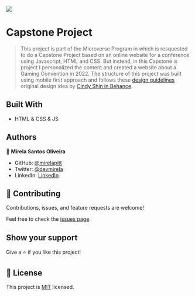 ![](https://img.shields.io/badge/Microverse-blueviolet)

# Capstone Project

> This project is part of the Microverse Program in which is resquested to do a Capstone Project based on an online website for a conference using Javascript, HTML and CSS. But instead, in this Capstone is project I personalized the content and created a website about a Gaming Convention in 2022. The structure of this project was built using mobile first approach and follows these [design guidelines](https://www.behance.net/gallery/29845175/CC-Global-Summit-2015) original design idea by [Cindy Shin in Behance](https://www.behance.net/adagio07).

## Built With

- HTML & CSS & JS

## Authors

👤 **Mirela Santos Oliveira**

- GitHub: [@mirelapitt](https://github.com/mirelapitt)
- Twitter: [@devmirela](https://twitter.com/devmirela)
- LinkedIn: [LinkedIn](https://www.linkedin.com/in/mirela-oliveira-261893160/)


## 🤝 Contributing

Contributions, issues, and feature requests are welcome!

Feel free to check the [issues page](../../issues/).

## Show your support

Give a ⭐️ if you like this project!

## 📝 License

This project is [MIT](./MIT.md) licensed.


